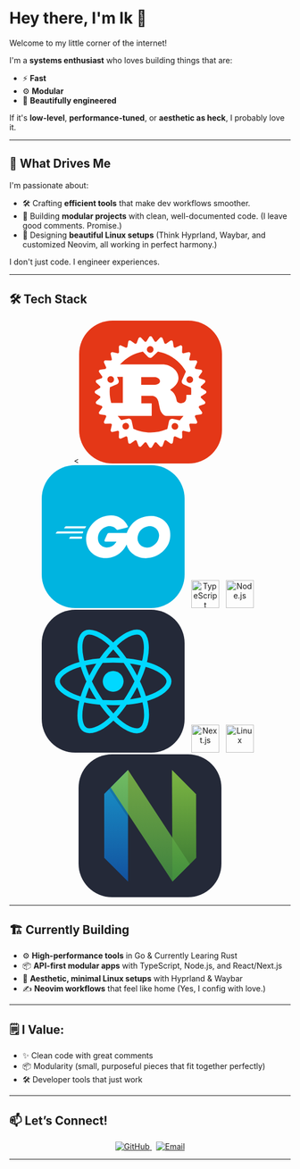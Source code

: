 # Hey there, I'm Ik 👋

Welcome to my little corner of the internet!

I'm a **systems enthusiast** who loves building things that are:
- ⚡ **Fast**
- ⚙️ **Modular**
- 💅 **Beautifully engineered**

If it's **low-level**, **performance-tuned**, or **aesthetic as heck**, I probably love it.

---

## 🚀 What Drives Me

I'm passionate about:
- 🛠️ Crafting **efficient tools** that make dev workflows smoother.
- 🧩 Building **modular projects** with clean, well-documented code. (I leave good comments. Promise.)
- 🎨 Designing **beautiful Linux setups** (Think Hyprland, Waybar, and customized Neovim, all working in perfect harmony.)

I don't just code. I engineer experiences.

---

## 🛠️ Tech Stack

<p align="center">
  <<svg xmlns="http://www.w3.org/2000/svg" width="256" height="256" fill="none" viewBox="0 0 256 256"><rect width="256" height="256" fill="#E43717" rx="60"/><path fill="#fff" d="M226.574 125.551L218.184 120.353C218.113 119.535 218.033 118.719 217.945 117.907L225.169 111.18C225.903 110.496 226.232 109.483 226.033 108.504C225.84 107.52 225.15 106.71 224.212 106.364L214.98 102.924C214.749 102.125 214.506 101.332 214.258 100.535L220.011 92.5468C220.598 91.7345 220.718 90.6777 220.336 89.7566C219.953 88.8335 219.118 88.1723 218.138 88.0098L208.409 86.4275C208.031 85.6898 207.637 84.9636 207.239 84.2488L211.33 75.2668C211.748 74.3533 211.662 73.2983 211.104 72.4575C210.548 71.6242 209.606 71.1369 208.6 71.1751L198.719 71.5191C198.209 70.8808 197.689 70.2483 197.159 69.6272L199.434 60.0144C199.663 59.0379 199.375 58.0078 198.664 57.3007C197.958 56.5936 196.934 56.3012 195.949 56.5305L186.336 58.8047C185.713 58.2772 185.08 57.7555 184.44 57.2453L184.786 47.365C184.824 46.3655 184.336 45.4157 183.503 44.8615C182.668 44.3034 181.611 44.2193 180.693 44.634L171.729 48.7238C171.005 48.3263 170.279 47.9326 169.551 47.5523L167.964 37.8249C167.804 36.8387 167.142 36.0017 166.217 35.6271C165.294 35.243 164.23 35.3672 163.427 35.952L155.438 41.7044C154.65 41.454 153.859 41.2132 153.068 40.9839L149.627 31.7534C149.277 30.8131 148.467 30.1232 147.487 29.9283C146.504 29.7353 145.499 30.0621 144.811 30.7921L138.083 38.016C137.271 37.9262 136.453 37.844 135.637 37.7771L130.438 29.3683C129.912 28.5179 128.981 28 127.972 28C126.963 28 126.042 28.5179 125.526 29.3683L120.327 37.7771C119.509 37.844 118.691 37.9262 117.881 38.016L111.153 30.7921C110.471 30.0621 109.458 29.7353 108.477 29.9283C107.493 30.1251 106.682 30.8131 106.336 31.7534L102.896 40.9839C102.097 41.2132 101.306 41.4559 100.526 41.7044L92.5368 35.952C91.7245 35.3653 90.6657 35.2411 89.7463 35.6271C88.8232 36.0093 88.16 36.8464 87.9994 37.8249L86.413 47.5523C85.6791 47.9326 84.9528 48.3243 84.2342 48.7238L75.2702 44.634C74.3585 44.2174 73.3016 44.3034 72.4606 44.8615C71.6273 45.4157 71.1399 46.3655 71.1781 47.365L71.5221 57.2453C70.8838 57.7555 70.2511 58.2772 69.6261 58.8047L60.0123 56.5305C59.0356 56.3031 58.0054 56.5936 57.2983 57.3007C56.5873 58.0097 56.2987 59.0321 56.528 60.0144L58.7833 69.6272C58.2577 70.2502 57.7379 70.8808 57.2275 71.5191L47.3461 71.1751C46.3504 71.1465 45.3966 71.6242 44.8423 72.4575C44.2842 73.2869 44.2002 74.3494 44.6149 75.2668L48.7051 84.2488C48.3075 84.9693 47.9138 85.6955 47.5335 86.4275L37.805 88.0098C36.8168 88.1704 35.9835 88.8316 35.607 89.7566C35.2247 90.6835 35.3489 91.7441 35.9319 92.5468L41.6849 100.535C41.4345 101.324 41.1918 102.117 40.9624 102.924L31.7309 106.364C30.7943 106.714 30.1043 107.524 29.9094 108.504C29.7144 109.487 30.0413 110.492 30.7733 111.18L37.998 117.907C37.9082 118.719 37.8279 119.537 37.7591 120.353L29.3685 125.551C28.518 126.077 28 127.005 28 128.016C28 129.027 28.518 129.947 29.3685 130.463L37.7591 135.661C37.8279 136.479 37.9082 137.295 37.998 138.107L30.7733 144.834C30.0413 145.516 29.7144 146.529 29.9094 147.509C30.1043 148.494 30.7943 149.302 31.7309 149.65L40.9624 153.09C41.1918 153.889 41.4345 154.682 41.6849 155.479L35.9319 163.467C35.347 164.281 35.2228 165.338 35.607 166.257C35.9911 167.184 36.8264 167.845 37.8241 168.004L47.5526 169.586C47.9329 170.324 48.3228 171.05 48.7242 171.765L44.634 180.728C44.2174 181.639 44.3034 182.696 44.8615 183.537C45.4196 184.372 46.3695 184.86 47.3653 184.819L57.2275 184.474C57.7417 185.116 58.2597 185.744 58.7872 186.369L56.5318 195.982C56.3025 196.957 56.5911 197.97 57.3021 198.677C58.0074 199.39 59.0337 199.674 60.0161 199.445L69.63 197.19C70.2549 197.721 70.8876 198.237 71.526 198.746L71.1819 208.626C71.1437 209.625 71.6311 210.575 72.4644 211.129C73.2939 211.685 74.3566 211.77 75.274 211.353L84.238 207.263C84.9605 207.665 85.6868 208.054 86.4169 208.435L88.0032 218.162C88.1638 219.152 88.8251 219.989 89.7502 220.379C90.6733 220.763 91.7379 220.639 92.5407 220.056L100.53 214.304C101.319 214.554 102.112 214.799 102.919 215.028L106.359 224.258C106.709 225.195 107.519 225.889 108.5 226.08C109.482 226.278 110.488 225.95 111.176 225.216L117.904 217.992C118.716 218.086 119.534 218.164 120.35 218.237L125.549 226.626C126.072 227.473 127.003 227.995 127.995 227.995C128.987 227.995 129.926 227.475 130.461 226.626L135.66 218.237C136.478 218.164 137.294 218.086 138.106 217.992L144.834 225.216C145.516 225.95 146.529 226.278 147.51 226.08C148.494 225.887 149.304 225.195 149.65 224.258L153.091 215.028C153.889 214.799 154.683 214.554 155.48 214.304L163.469 220.056C164.281 220.639 165.34 220.763 166.259 220.379C167.184 219.999 167.846 219.16 168.006 218.162L169.593 208.435C170.327 208.054 171.053 207.659 171.772 207.263L180.736 211.353C181.647 211.77 182.704 211.685 183.545 211.129C184.378 210.571 184.864 209.625 184.828 208.626L184.484 198.746C185.122 198.235 185.755 197.721 186.378 197.19L195.991 199.445C196.968 199.674 197.998 199.39 198.706 198.677C199.417 197.968 199.705 196.949 199.476 195.982L197.22 186.369C197.748 185.744 198.268 185.116 198.776 184.474L208.658 184.819C209.653 184.86 210.607 184.372 211.161 183.537C211.72 182.704 211.806 181.643 211.387 180.728L207.297 171.765C207.696 171.041 208.088 170.314 208.467 169.586L218.195 168.004C219.185 167.845 220.018 167.184 220.393 166.257C220.775 165.334 220.655 164.27 220.068 163.467L214.315 155.479C214.564 154.689 214.806 153.896 215.038 153.09L224.269 149.65C225.208 149.298 225.899 148.49 226.091 147.509C226.289 146.527 225.961 145.522 225.227 144.834L218.002 138.107C218.09 137.295 218.17 136.477 218.241 135.661L226.632 130.463C227.482 129.939 228 129.008 228 128.016C228 127.025 227.484 126.086 226.633 125.551H226.574ZM170.382 195.306C167.171 194.614 165.145 191.445 165.833 188.235C166.519 185.024 169.675 182.979 172.886 183.667C176.097 184.353 178.142 187.527 177.454 190.738C176.766 193.949 173.612 195.994 170.401 195.306H170.382ZM167.534 176.004C164.61 175.377 161.724 177.238 161.112 180.17L158.131 194.082C148.937 198.249 138.635 200.58 127.932 200.58C116.923 200.58 106.526 198.153 97.1603 193.796L94.1786 179.883C93.5517 176.959 90.681 175.086 87.7567 175.717L75.467 178.354C73.1926 176.004 71.0711 173.5 69.1215 170.863H128.945C129.622 170.863 130.073 170.741 130.073 170.125V148.912C130.073 148.297 129.622 148.175 128.945 148.175H111.457V134.778H130.359C132.085 134.778 139.591 135.271 141.98 144.868C142.731 147.811 144.388 157.405 145.516 160.482C146.64 163.922 151.212 170.802 156.086 170.802H185.902C186.24 170.802 186.601 170.763 186.982 170.695C184.917 173.504 182.643 176.16 180.216 178.645L167.639 175.95L167.534 176.004ZM84.7751 195.019C81.5641 195.711 78.4104 193.666 77.7224 190.451C77.0362 187.241 79.0756 184.068 82.2904 183.38C85.5014 182.694 88.655 184.739 89.3431 187.948C90.0292 191.159 87.988 194.331 84.7751 195.019ZM62.0306 103.096C63.3609 106.096 62.0077 109.613 59.0108 110.95C56.0101 112.282 52.5124 110.928 51.1745 107.931C49.8366 104.934 51.1974 101.414 54.1943 100.076C57.1951 98.7463 60.6927 100.099 62.0306 103.096ZM55.0544 119.608L67.8601 113.913C70.5932 112.699 71.8356 109.498 70.6124 106.765L67.9748 100.803H78.334V147.433H57.5009C55.687 141.05 54.7104 134.323 54.7104 127.367C54.7104 124.71 54.8537 122.092 55.1289 119.512L55.0544 119.608ZM111.247 115.078V101.319H135.902C137.177 101.319 144.904 102.792 144.904 108.562C144.904 113.358 138.979 115.078 134.106 115.078H111.17H111.247ZM200.886 127.462C200.886 129.289 200.819 131.093 200.686 132.89H193.174C192.423 132.89 192.121 133.383 192.121 134.118V137.558C192.121 145.661 187.553 147.439 183.539 147.878C179.717 148.308 175.493 146.281 174.977 143.941C172.721 131.271 168.975 128.576 163.05 123.875C170.409 119.212 178.054 112.313 178.054 103.044C178.054 93.0876 171.231 86.8192 166.586 83.7424C160.05 79.4425 152.825 78.5825 150.875 78.5825H73.2767C83.8079 66.8485 98.1236 58.5161 114.178 55.4584L123.334 65.052C125.398 67.2116 128.819 67.3071 130.998 65.2279L141.242 55.4431C162.649 59.4373 180.806 72.7766 191.318 91.1803L184.304 107.004C183.094 109.737 184.329 112.948 187.056 114.152L200.55 120.152C200.783 122.541 200.905 124.968 200.905 127.414L200.886 127.462ZM123.288 47.3879C125.658 45.1137 129.423 45.2093 131.678 47.5809C133.934 49.9507 133.857 53.7155 131.481 55.9897C129.111 58.2639 125.346 58.1683 123.091 55.7948C120.836 53.425 120.912 49.6602 123.288 47.386V47.3879ZM192.859 103.383C194.187 100.382 197.694 99.0253 200.695 100.363C203.696 101.693 205.053 105.217 203.715 108.218C202.387 111.218 198.879 112.575 195.879 111.237C192.878 109.907 191.521 106.383 192.859 103.383Z"/></svg>
  &nbsp;
  <svg xmlns="http://www.w3.org/2000/svg" width="256" height="256" fill="none" viewBox="0 0 256 256"><rect width="256" height="256" fill="#00B4E0" rx="60"/><path fill="#fff" d="M40.5 113.234C40.1 113.234 40 113.034 40.2 112.734L42.3 110.034C42.5 109.734 43 109.534 43.4 109.534H79.1C79.5 109.534 79.6 109.834 79.4 110.134L77.7 112.734C77.5 113.034 77 113.334 76.7 113.334L40.5 113.234Z"/><path fill="#fff" d="M25.4 122.434C25 122.434 24.9 122.234 25.1 121.934L27.2 119.234C27.4 118.934 27.9 118.734 28.3 118.734H73.9C74.3 118.734 74.5 119.034 74.4 119.334L73.6 121.734C73.5 122.134 73.1 122.334 72.7 122.334L25.4 122.434Z"/><path fill="#fff" d="M49.6 131.634C49.2 131.634 49.1 131.334 49.3 131.034L50.7 128.534C50.9 128.234 51.3 127.934 51.7 127.934H71.7C72.1 127.934 72.3 128.234 72.3 128.634L72.1 131.034C72.1 131.434 71.7 131.734 71.4 131.734L49.6 131.634Z"/><path fill="#fff" d="M153.4 111.434C147.1 113.034 142.8 114.234 136.6 115.834C135.1 116.234 135 116.334 133.7 114.834C132.2 113.134 131.1 112.034 129 111.034C122.7 107.934 116.6 108.834 110.9 112.534C104.1 116.934 100.6 123.434 100.7 131.534C100.8 139.534 106.3 146.134 114.2 147.234C121 148.134 126.7 145.734 131.2 140.634C132.1 139.534 132.9 138.334 133.9 136.934C130.3 136.934 125.8 136.934 114.6 136.934C112.5 136.934 112 135.634 112.7 133.934C114 130.834 116.4 125.634 117.8 123.034C118.1 122.434 118.8 121.434 120.3 121.434C125.4 121.434 144.2 121.434 156.7 121.434C156.5 124.134 156.5 126.834 156.1 129.534C155 136.734 152.3 143.334 147.9 149.134C140.7 158.634 131.3 164.534 119.4 166.134C109.6 167.434 100.5 165.534 92.5 159.534C85.1 153.934 80.9 146.534 79.8 137.334C78.5 126.434 81.7 116.634 88.3 108.034C95.4 98.7343 104.8 92.8343 116.3 90.7343C125.7 89.0343 134.7 90.1343 142.8 95.6343C148.1 99.1343 151.9 103.934 154.4 109.734C155 110.634 154.6 111.134 153.4 111.434Z"/><path fill="#fff" d="M186.5 166.734C177.4 166.534 169.1 163.934 162.1 157.934C156.2 152.834 152.5 146.334 151.3 138.634C149.5 127.334 152.6 117.334 159.4 108.434C166.7 98.8343 175.5 93.8343 187.4 91.7343C197.6 89.9343 207.2 90.9343 215.9 96.8343C223.8 102.234 228.7 109.534 230 119.134C231.7 132.634 227.8 143.634 218.5 153.034C211.9 159.734 203.8 163.934 194.5 165.834C191.8 166.334 189.1 166.434 186.5 166.734ZM210.3 126.334C210.2 125.034 210.2 124.034 210 123.034C208.2 113.134 199.1 107.534 189.6 109.734C180.3 111.834 174.3 117.734 172.1 127.134C170.3 134.934 174.1 142.834 181.3 146.034C186.8 148.434 192.3 148.134 197.6 145.434C205.5 141.334 209.8 134.934 210.3 126.334Z"/></svg>
  &nbsp;
  <img src="https://cdn.jsdelivr.net/gh/devicons/devicon/icons/typescript/typescript-original.svg" width="50" alt="TypeScript" />
  &nbsp;
  <img src="https://cdn.jsdelivr.net/gh/devicons/devicon/icons/nodejs/nodejs-original.svg" width="50" alt="Node.js" />
  &nbsp;
<svg xmlns="http://www.w3.org/2000/svg" width="256" height="256" fill="none" viewBox="0 0 256 256"><rect width="256" height="256" fill="#242938" rx="60"/><path fill="#00D8FF" d="M128.001 146.951C138.305 146.951 146.657 138.598 146.657 128.295C146.657 117.992 138.305 109.639 128.001 109.639C117.698 109.639 109.345 117.992 109.345 128.295C109.345 138.598 117.698 146.951 128.001 146.951Z"/><path fill-rule="evenodd" stroke="#00D8FF" stroke-width="8.911" d="M128.002 90.3633C153.05 90.3633 176.319 93.9575 193.864 99.9976C215.003 107.275 228 118.306 228 128.295C228 138.704 214.226 150.423 191.525 157.944C174.363 163.63 151.779 166.598 128.002 166.598C103.624 166.598 80.5389 163.812 63.1834 157.881C41.2255 150.376 28 138.506 28 128.295C28 118.387 40.4096 107.441 61.2515 100.175C78.8617 94.0353 102.705 90.3633 127.998 90.3633H128.002Z" clip-rule="evenodd"/><path fill-rule="evenodd" stroke="#00D8FF" stroke-width="8.911" d="M94.9811 109.438C107.495 87.7402 122.232 69.3783 136.23 57.1971C153.094 42.5206 169.144 36.7728 177.796 41.7623C186.813 46.9623 190.084 64.7496 185.259 88.1712C181.614 105.879 172.9 126.925 161.021 147.523C148.842 168.641 134.897 187.247 121.09 199.315C103.619 214.587 86.7284 220.114 77.8833 215.013C69.3003 210.067 66.0181 193.846 70.1356 172.161C73.6145 153.838 82.3451 131.349 94.977 109.438L94.9811 109.438Z" clip-rule="evenodd"/><path fill-rule="evenodd" stroke="#00D8FF" stroke-width="8.911" d="M95.0123 147.578C82.4633 125.904 73.9194 103.962 70.3531 85.7517C66.0602 63.8109 69.0954 47.0355 77.7401 42.0315C86.7485 36.8163 103.792 42.866 121.674 58.7437C135.194 70.7479 149.077 88.8052 160.99 109.383C173.204 130.481 182.358 151.856 185.919 169.844C190.425 192.608 186.778 210.001 177.941 215.116C169.367 220.08 153.676 214.825 136.945 200.427C122.809 188.263 107.685 169.468 95.0123 147.578Z" clip-rule="evenodd"/></svg>
  &nbsp;
  <img src="https://cdn.jsdelivr.net/gh/devicons/devicon/icons/nextjs/nextjs-original.svg" width="50" alt="Next.js" />
  &nbsp;
  <img src="https://cdn.jsdelivr.net/gh/devicons/devicon/icons/linux/linux-original.svg" width="50" alt="Linux" />
  &nbsp;
  <svg width="256" height="256" viewBox="0 0 256 256" fill="none" xmlns="http://www.w3.org/2000/svg">
<rect width="256" height="256" rx="60" fill="#242938"/>
<path fill-rule="evenodd" clip-rule="evenodd" d="M46 71.0063L88.5954 28V227.957L46 185.45V71.0063Z" fill="url(#paint0_linear_306_17)"/>
<path fill-rule="evenodd" clip-rule="evenodd" d="M210.584 71.4104L167.406 28.0225L168.282 227.958L210.878 185.45L210.584 71.4104Z" fill="url(#paint1_linear_306_17)"/>
<path fill-rule="evenodd" clip-rule="evenodd" d="M88.5672 28.0332L199.309 197.012L168.32 228L57.5195 59.3947L88.5672 28.0332Z" fill="url(#paint2_linear_306_17)"/>
<path fill-rule="evenodd" clip-rule="evenodd" d="M88.6046 106.416L88.5462 113.072L54.3527 62.5927L57.5193 59.3677L88.6046 106.416Z" fill="black" fill-opacity="0.13"/>
<defs>
<linearGradient id="paint0_linear_306_17" x1="67.2972" y1="28" x2="67.2972" y2="227.958" gradientUnits="userSpaceOnUse">
<stop stop-color="#16B0ED" stop-opacity="0.8"/>
<stop offset="1" stop-color="#0F59B2" stop-opacity="0.837"/>
</linearGradient>
<linearGradient id="paint1_linear_306_17" x1="189.14" y1="28.0225" x2="189.14" y2="227.957" gradientUnits="userSpaceOnUse">
<stop stop-color="#7DB643"/>
<stop offset="1" stop-color="#367533"/>
</linearGradient>
<linearGradient id="paint2_linear_306_17" x1="128.414" y1="28.0332" x2="128.414" y2="228.01" gradientUnits="userSpaceOnUse">
<stop stop-color="#88C649" stop-opacity="0.8"/>
<stop offset="1" stop-color="#439240" stop-opacity="0.84"/>
</linearGradient>
</defs>
</svg>
</p>

---

## 🏗️ Currently Building
- ⚙️ **High-performance tools** in Go & Currently Learing Rust
- 📦 **API-first modular apps** with TypeScript, Node.js, and React/Next.js
- 🎨 **Aesthetic, minimal Linux setups** with Hyprland & Waybar
- ✍️ **Neovim workflows** that feel like home (Yes, I config with love.)

---

## 🗒️ I Value:
- ✨ Clean code with great comments
- 📦 Modularity (small, purposeful pieces that fit together perfectly)
- 🛠️ Developer tools that just work

---

## 📫 Let’s Connect!

<p align="center">
  <a href="https://github.com/Ik-cyber">
    <img src="https://img.shields.io/badge/GitHub-181717?style=for-the-badge&logo=github&logoColor=white" alt="GitHub" />
  </a>
  &nbsp;
  <a href="mailto:numterminal@gmail.com">
    <img src="https://img.shields.io/badge/Email-D14836?style=for-the-badge&logo=gmail&logoColor=white" alt="Email" />
  </a>
</p>

---

<!--- Optional GitHub Stats Section -->
<!---
<p align="center">
  <img src="https://github-readme-stats.vercel.app/api?username=Ik-cyber&show_icons=true&theme=tokyonight" alt="GitHub Stats" />
</p>
--->
